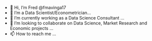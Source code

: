 - 👋 Hi, I’m Fred @fmavinga17
- 👀 I’m a Data Scientist/Econometrician...
- 🌱 I’m currently working as a Data Science Consultant ...
- 💞️ I’m looking to collaborate on Data Science, Market Research and Economic projects ...
- 📫 How to reach me ...

<!---
fmavinga17/fmavinga17 is a ✨ special ✨ repository because its `README.md` (this file) appears on your GitHub profile.
You can click the Preview link to take a look at your changes.
--->
